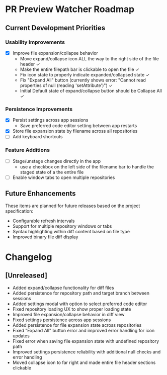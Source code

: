 # PR Preview Watcher Roadmap

## Current Development Priorities

### Usability Improvements
- [x] Improve file expansion/collapse behavior
  - Move expand/collapse icon ALL the way to the right side of the file header ✓
  - Make the entire filepath bar is clickable to open the file ✓
  - Fix icon state to properly indicate expanded/collapsed state ✓
  - Fix "Expand All" button (currently shows error: "Cannot read properties of null (reading 'setAttribute')") ✓
  - Initial Default state of expand/collapse button should be Collapse All ✓

### Persistence Improvements
- [x] Persist settings across app sessions
  - Save preferred code editor setting between app restarts
- [x] Store file expansion state by filename across all repositories
- [ ] Add keyboard shortcuts

### Feature Additions
- [ ] Stage/unstage changes directly in the app
	- use a checkbox on the left side of the filename bar to handle the staged state of a the entire file
- [ ] Enable window tabs to open multiple repositories

## Future Enhancements

These items are planned for future releases based on the project specification:

- Configurable refresh intervals
- Support for multiple repository windows or tabs
- Syntax highlighting within diff content based on file type
- Improved binary file diff display

# Changelog

## [Unreleased]
- Added expand/collapse functionality for diff files
- Added persistence for repository path and target branch between sessions
- Added settings modal with option to select preferred code editor
- Fixed repository loading UX to show proper loading state
- Improved file expansion/collapse behavior in diff view
- Fixed settings persistence across app sessions
- Added persistence for file expansion state across repositories
- Fixed "Expand All" button error and improved error handling for icon updates
- Fixed error when saving file expansion state with undefined repository path
- Improved settings persistence reliability with additional null checks and error handling
- Moved collapse icon to far right and made entire file header sections clickable